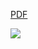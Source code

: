[PDF](https://gabedeko.github.io/mfadt-thesis/project.pdf)

![](https://portfolio.newschool.edu/dekog666/files/2022/05/thesis_0.jpg)